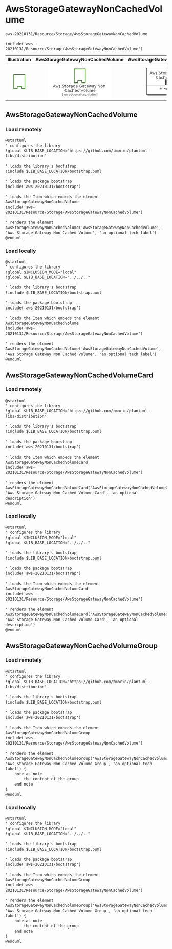 # AwsStorageGatewayNonCachedVolume


```text
aws-20210131/Resource/Storage/AwsStorageGatewayNonCachedVolume
```

```text
include('aws-20210131/Resource/Storage/AwsStorageGatewayNonCachedVolume')
```



| Illustration | AwsStorageGatewayNonCachedVolume | AwsStorageGatewayNonCachedVolumeCard | AwsStorageGatewayNonCachedVolumeGroup |
| :---: | :---: | :---: | :---: |
| ![illustration for Illustration](../../../aws-20210131/Resource/Storage/AwsStorageGatewayNonCachedVolume.png) | ![illustration for AwsStorageGatewayNonCachedVolume](../../../aws-20210131/Resource/Storage/AwsStorageGatewayNonCachedVolume.Local.png) | ![illustration for AwsStorageGatewayNonCachedVolumeCard](../../../aws-20210131/Resource/Storage/AwsStorageGatewayNonCachedVolumeCard.Local.png) | ![illustration for AwsStorageGatewayNonCachedVolumeGroup](../../../aws-20210131/Resource/Storage/AwsStorageGatewayNonCachedVolumeGroup.Local.png) |




## AwsStorageGatewayNonCachedVolume

### Load remotely
```plantuml
@startuml
' configures the library
!global $LIB_BASE_LOCATION="https://github.com/tmorin/plantuml-libs/distribution"

' loads the library's bootstrap
!include $LIB_BASE_LOCATION/bootstrap.puml

' loads the package bootstrap
include('aws-20210131/bootstrap')

' loads the Item which embeds the element AwsStorageGatewayNonCachedVolume
include('aws-20210131/Resource/Storage/AwsStorageGatewayNonCachedVolume')

' renders the element
AwsStorageGatewayNonCachedVolume('AwsStorageGatewayNonCachedVolume', 'Aws Storage Gateway Non Cached Volume', 'an optional tech label')
@enduml
```

### Load locally
```plantuml
@startuml
' configures the library
!global $INCLUSION_MODE="local"
!global $LIB_BASE_LOCATION="../../.."

' loads the library's bootstrap
!include $LIB_BASE_LOCATION/bootstrap.puml

' loads the package bootstrap
include('aws-20210131/bootstrap')

' loads the Item which embeds the element AwsStorageGatewayNonCachedVolume
include('aws-20210131/Resource/Storage/AwsStorageGatewayNonCachedVolume')

' renders the element
AwsStorageGatewayNonCachedVolume('AwsStorageGatewayNonCachedVolume', 'Aws Storage Gateway Non Cached Volume', 'an optional tech label')
@enduml
```

## AwsStorageGatewayNonCachedVolumeCard

### Load remotely
```plantuml
@startuml
' configures the library
!global $LIB_BASE_LOCATION="https://github.com/tmorin/plantuml-libs/distribution"

' loads the library's bootstrap
!include $LIB_BASE_LOCATION/bootstrap.puml

' loads the package bootstrap
include('aws-20210131/bootstrap')

' loads the Item which embeds the element AwsStorageGatewayNonCachedVolumeCard
include('aws-20210131/Resource/Storage/AwsStorageGatewayNonCachedVolume')

' renders the element
AwsStorageGatewayNonCachedVolumeCard('AwsStorageGatewayNonCachedVolumeCard', 'Aws Storage Gateway Non Cached Volume Card', 'an optional description')
@enduml
```

### Load locally
```plantuml
@startuml
' configures the library
!global $INCLUSION_MODE="local"
!global $LIB_BASE_LOCATION="../../.."

' loads the library's bootstrap
!include $LIB_BASE_LOCATION/bootstrap.puml

' loads the package bootstrap
include('aws-20210131/bootstrap')

' loads the Item which embeds the element AwsStorageGatewayNonCachedVolumeCard
include('aws-20210131/Resource/Storage/AwsStorageGatewayNonCachedVolume')

' renders the element
AwsStorageGatewayNonCachedVolumeCard('AwsStorageGatewayNonCachedVolumeCard', 'Aws Storage Gateway Non Cached Volume Card', 'an optional description')
@enduml
```

## AwsStorageGatewayNonCachedVolumeGroup

### Load remotely
```plantuml
@startuml
' configures the library
!global $LIB_BASE_LOCATION="https://github.com/tmorin/plantuml-libs/distribution"

' loads the library's bootstrap
!include $LIB_BASE_LOCATION/bootstrap.puml

' loads the package bootstrap
include('aws-20210131/bootstrap')

' loads the Item which embeds the element AwsStorageGatewayNonCachedVolumeGroup
include('aws-20210131/Resource/Storage/AwsStorageGatewayNonCachedVolume')

' renders the element
AwsStorageGatewayNonCachedVolumeGroup('AwsStorageGatewayNonCachedVolumeGroup', 'Aws Storage Gateway Non Cached Volume Group', 'an optional tech label') {
    note as note
        the content of the group
    end note
}
@enduml
```

### Load locally
```plantuml
@startuml
' configures the library
!global $INCLUSION_MODE="local"
!global $LIB_BASE_LOCATION="../../.."

' loads the library's bootstrap
!include $LIB_BASE_LOCATION/bootstrap.puml

' loads the package bootstrap
include('aws-20210131/bootstrap')

' loads the Item which embeds the element AwsStorageGatewayNonCachedVolumeGroup
include('aws-20210131/Resource/Storage/AwsStorageGatewayNonCachedVolume')

' renders the element
AwsStorageGatewayNonCachedVolumeGroup('AwsStorageGatewayNonCachedVolumeGroup', 'Aws Storage Gateway Non Cached Volume Group', 'an optional tech label') {
    note as note
        the content of the group
    end note
}
@enduml
```

